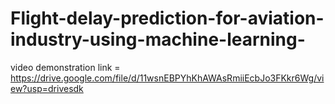 # Flight-delay-prediction-for-aviation-industry-using-machine-learning-


video demonstration link = https://drive.google.com/file/d/11wsnEBPYhKhAWAsRmiiEcbJo3FKkr6Wg/view?usp=drivesdk
